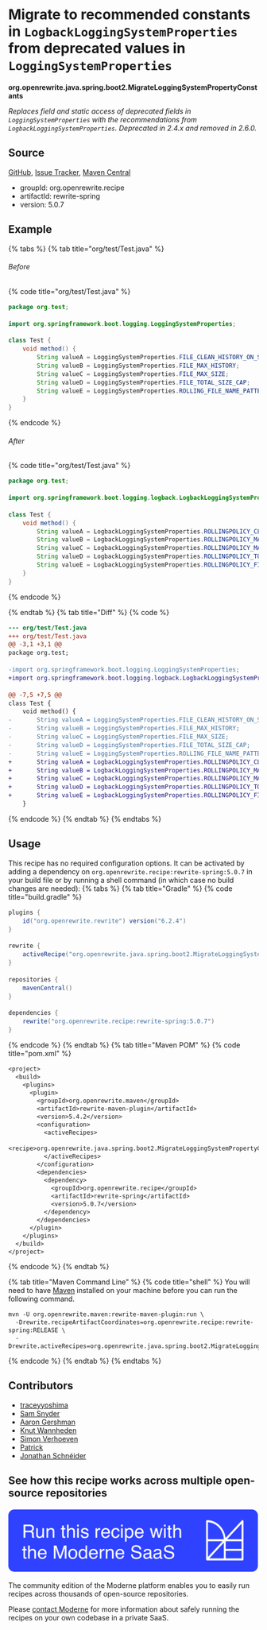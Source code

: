# Migrate to recommended constants in `LogbackLoggingSystemProperties` from deprecated values in `LoggingSystemProperties`

**org.openrewrite.java.spring.boot2.MigrateLoggingSystemPropertyConstants**

_Replaces field and static access of deprecated fields in `LoggingSystemProperties` with the recommendations from `LogbackLoggingSystemProperties`. Deprecated in 2.4.x and removed in 2.6.0._

## Source

[GitHub](https://github.com/openrewrite/rewrite-spring/blob/main/src/main/java/org/openrewrite/java/spring/boot2/MigrateLoggingSystemPropertyConstants.java), [Issue Tracker](https://github.com/openrewrite/rewrite-spring/issues), [Maven Central](https://central.sonatype.com/artifact/org.openrewrite.recipe/rewrite-spring/5.0.7/jar)

* groupId: org.openrewrite.recipe
* artifactId: rewrite-spring
* version: 5.0.7

## Example


{% tabs %}
{% tab title="org/test/Test.java" %}

###### Before
{% code title="org/test/Test.java" %}
```java
package org.test;

import org.springframework.boot.logging.LoggingSystemProperties;

class Test {
    void method() {
        String valueA = LoggingSystemProperties.FILE_CLEAN_HISTORY_ON_START;
        String valueB = LoggingSystemProperties.FILE_MAX_HISTORY;
        String valueC = LoggingSystemProperties.FILE_MAX_SIZE;
        String valueD = LoggingSystemProperties.FILE_TOTAL_SIZE_CAP;
        String valueE = LoggingSystemProperties.ROLLING_FILE_NAME_PATTERN;
    }
}
```
{% endcode %}

###### After
{% code title="org/test/Test.java" %}
```java
package org.test;

import org.springframework.boot.logging.logback.LogbackLoggingSystemProperties;

class Test {
    void method() {
        String valueA = LogbackLoggingSystemProperties.ROLLINGPOLICY_CLEAN_HISTORY_ON_START;
        String valueB = LogbackLoggingSystemProperties.ROLLINGPOLICY_MAX_HISTORY;
        String valueC = LogbackLoggingSystemProperties.ROLLINGPOLICY_MAX_FILE_SIZE;
        String valueD = LogbackLoggingSystemProperties.ROLLINGPOLICY_TOTAL_SIZE_CAP;
        String valueE = LogbackLoggingSystemProperties.ROLLINGPOLICY_FILE_NAME_PATTERN;
    }
}
```
{% endcode %}

{% endtab %}
{% tab title="Diff" %}
{% code %}
```diff
--- org/test/Test.java
+++ org/test/Test.java
@@ -3,1 +3,1 @@
package org.test;

-import org.springframework.boot.logging.LoggingSystemProperties;
+import org.springframework.boot.logging.logback.LogbackLoggingSystemProperties;

@@ -7,5 +7,5 @@
class Test {
    void method() {
-       String valueA = LoggingSystemProperties.FILE_CLEAN_HISTORY_ON_START;
-       String valueB = LoggingSystemProperties.FILE_MAX_HISTORY;
-       String valueC = LoggingSystemProperties.FILE_MAX_SIZE;
-       String valueD = LoggingSystemProperties.FILE_TOTAL_SIZE_CAP;
-       String valueE = LoggingSystemProperties.ROLLING_FILE_NAME_PATTERN;
+       String valueA = LogbackLoggingSystemProperties.ROLLINGPOLICY_CLEAN_HISTORY_ON_START;
+       String valueB = LogbackLoggingSystemProperties.ROLLINGPOLICY_MAX_HISTORY;
+       String valueC = LogbackLoggingSystemProperties.ROLLINGPOLICY_MAX_FILE_SIZE;
+       String valueD = LogbackLoggingSystemProperties.ROLLINGPOLICY_TOTAL_SIZE_CAP;
+       String valueE = LogbackLoggingSystemProperties.ROLLINGPOLICY_FILE_NAME_PATTERN;
    }
```
{% endcode %}
{% endtab %}
{% endtabs %}


## Usage

This recipe has no required configuration options. It can be activated by adding a dependency on `org.openrewrite.recipe:rewrite-spring:5.0.7` in your build file or by running a shell command (in which case no build changes are needed): 
{% tabs %}
{% tab title="Gradle" %}
{% code title="build.gradle" %}
```groovy
plugins {
    id("org.openrewrite.rewrite") version("6.2.4")
}

rewrite {
    activeRecipe("org.openrewrite.java.spring.boot2.MigrateLoggingSystemPropertyConstants")
}

repositories {
    mavenCentral()
}

dependencies {
    rewrite("org.openrewrite.recipe:rewrite-spring:5.0.7")
}
```
{% endcode %}
{% endtab %}
{% tab title="Maven POM" %}
{% code title="pom.xml" %}
```markup
<project>
  <build>
    <plugins>
      <plugin>
        <groupId>org.openrewrite.maven</groupId>
        <artifactId>rewrite-maven-plugin</artifactId>
        <version>5.4.2</version>
        <configuration>
          <activeRecipes>
            <recipe>org.openrewrite.java.spring.boot2.MigrateLoggingSystemPropertyConstants</recipe>
          </activeRecipes>
        </configuration>
        <dependencies>
          <dependency>
            <groupId>org.openrewrite.recipe</groupId>
            <artifactId>rewrite-spring</artifactId>
            <version>5.0.7</version>
          </dependency>
        </dependencies>
      </plugin>
    </plugins>
  </build>
</project>
```
{% endcode %}
{% endtab %}

{% tab title="Maven Command Line" %}
{% code title="shell" %}
You will need to have [Maven](https://maven.apache.org/download.cgi) installed on your machine before you can run the following command.

```shell
mvn -U org.openrewrite.maven:rewrite-maven-plugin:run \
  -Drewrite.recipeArtifactCoordinates=org.openrewrite.recipe:rewrite-spring:RELEASE \
  -Drewrite.activeRecipes=org.openrewrite.java.spring.boot2.MigrateLoggingSystemPropertyConstants
```
{% endcode %}
{% endtab %}
{% endtabs %}

## Contributors
* [traceyyoshima](mailto:tracey.yoshima@gmail.com)
* [Sam Snyder](mailto:sam@moderne.io)
* [Aaron Gershman](mailto:aegershman@gmail.com)
* [Knut Wannheden](mailto:knut@moderne.io)
* [Simon Verhoeven](mailto:verhoeven.simon@gmail.com)
* [Patrick](mailto:patway99@gmail.com)
* [Jonathan Schnéider](mailto:jkschneider@gmail.com)


## See how this recipe works across multiple open-source repositories

[![Moderne Link Image](/.gitbook/assets/ModerneRecipeButton.png)](https://app.moderne.io/recipes/org.openrewrite.java.spring.boot2.MigrateLoggingSystemPropertyConstants)

The community edition of the Moderne platform enables you to easily run recipes across thousands of open-source repositories.

Please [contact Moderne](https://moderne.io/product) for more information about safely running the recipes on your own codebase in a private SaaS.

